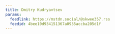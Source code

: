 ```yaml
---
title: Dmitry Kudryavtsev
params:
  feedlink: https://mstdn.social/@skwee357.rss
  feedid: 4bee10d934151367a0935accba205d1f
---
```

